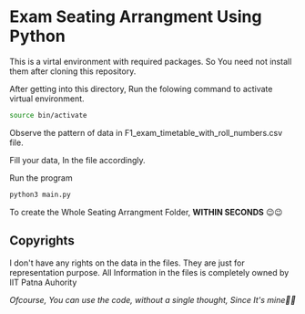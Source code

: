 # Exam Seating Arrangment Using Python

This is a virtal environment with required packages. So You need not install them after cloning this repository.

After getting into this directory, Run the folowing command to activate virtual environment.

```sh
source bin/activate
```

Observe the pattern of data in F1_exam_timetable_with_roll_numbers.csv file.

Fill your data, In the file accordingly.

Run the program

```sh
python3 main.py
```

To create the Whole Seating Arrangment Folder, **WITHIN SECONDS**
:wink::wink:

## Copyrights

I don't have any rights on the data in the files. They are just for representation purpose. All Information in the files is completely owned by IIT Patna Auhority

*Ofcourse, You can use the code, without a single thought, Since It's mine:hugs::hugs:*